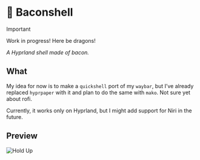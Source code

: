 # 🥓 Baconshell

> [!IMPORTANT]
> Work in progress! Here be dragons!

_A Hyprland shell made of bacon._

## What

My idea for now is to make a `quickshell` port of my `waybar`, but I’ve already
replaced `hyprpaper` with it and plan to do the same with `mako`. Not sure yet
about rofi.

Currently, it works only on Hyprland, but I might add support for Niri in the
future.

## Preview

![Hold Up](https://encrypted-tbn0.gstatic.com/images?q=tbn:ANd9GcT0Me8rkiJcEJF1bhRt1cxrsDkPsQbLXTMQxQ&s)
